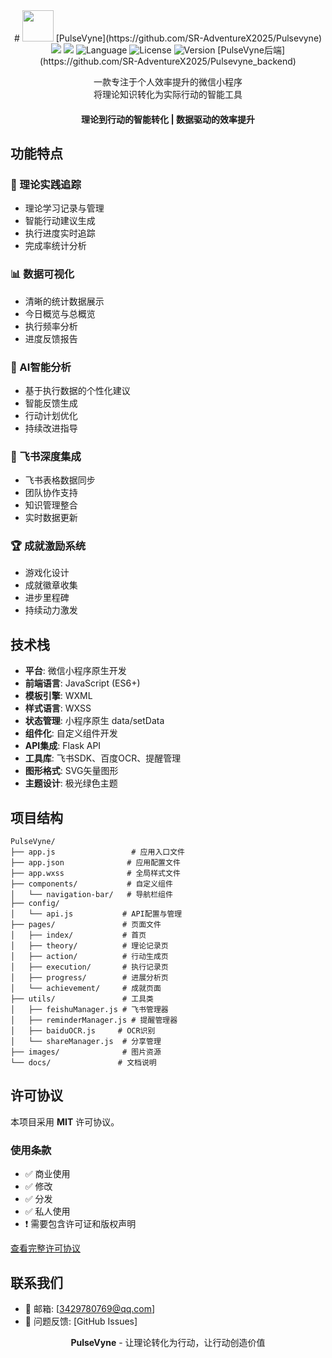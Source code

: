 <div align="center">
# <image src="https://free.picui.cn/free/2025/07/27/68850bd000d92.png" height="50"/> [PulseVyne](https://github.com/SR-AdventureX2025/Pulsevyne)
<a href="https://app.fossa.com/projects/git%2Bgithub.com%2FSR-AdventureX2025%2FPulsevyne_All?ref=badge_shield&issueType=license" alt="FOSSA Status"><img src="https://app.fossa.com/api/projects/git%2Bgithub.com%2FSR-AdventureX2025%2FPulsevyne_All.svg?type=shield&issueType=license"/></a>
<a href="https://app.fossa.com/projects/git%2Bgithub.com%2FSR-AdventureX2025%2FPulsevyne_All?ref=badge_shield&issueType=security" alt="FOSSA Status"><img src="https://app.fossa.com/api/projects/git%2Bgithub.com%2FSR-AdventureX2025%2FPulsevyne_All.svg?type=shield&issueType=security"/></a>
<img src="https://img.shields.io/badge/Language-JavaScript-F7DF1E" alt="Language">
<img src="https://img.shields.io/static/v1?label=LICENSE&message=MIT&color=blue" alt="License">
<img src="https://img.shields.io/badge/Version-3.1.4-brightgreen" alt="Version">
[PulseVyne后端](https://github.com/SR-AdventureX2025/Pulsevyne_backend)

一款专注于个人效率提升的微信小程序<br/>
将理论知识转化为实际行动的智能工具

#### 理论到行动的智能转化 | 数据驱动的效率提升

</div>

## 功能特点

### 🧠 理论实践追踪
- 理论学习记录与管理
- 智能行动建议生成
- 执行进度实时追踪
- 完成率统计分析

### 📊 数据可视化
- 清晰的统计数据展示
- 今日概览与总概览
- 执行频率分析
- 进度反馈报告

### 🤖 AI智能分析
- 基于执行数据的个性化建议
- 智能反馈生成
- 行动计划优化
- 持续改进指导

### 🔗 飞书深度集成
- 飞书表格数据同步
- 团队协作支持
- 知识管理整合
- 实时数据更新

### 🏆 成就激励系统
- 游戏化设计
- 成就徽章收集
- 进步里程碑
- 持续动力激发

## 技术栈

- **平台**: 微信小程序原生开发
- **前端语言**: JavaScript (ES6+)
- **模板引擎**: WXML
- **样式语言**: WXSS
- **状态管理**: 小程序原生 data/setData
- **组件化**: 自定义组件开发
- **API集成**: Flask API
- **工具库**: 飞书SDK、百度OCR、提醒管理
- **图形格式**: SVG矢量图形
- **主题设计**: 极光绿色主题

## 项目结构

```
PulseVyne/
├── app.js                 # 应用入口文件
├── app.json              # 应用配置文件
├── app.wxss              # 全局样式文件
├── components/           # 自定义组件
│   └── navigation-bar/   # 导航栏组件
├── config/
│   └── api.js           # API配置与管理
├── pages/               # 页面文件
│   ├── index/           # 首页
│   ├── theory/          # 理论记录页
│   ├── action/          # 行动生成页
│   ├── execution/       # 执行记录页
│   ├── progress/        # 进展分析页
│   └── achievement/     # 成就页面
├── utils/               # 工具类
│   ├── feishuManager.js # 飞书管理器
│   ├── reminderManager.js # 提醒管理器
│   ├── baiduOCR.js     # OCR识别
│   └── shareManager.js  # 分享管理
├── images/              # 图片资源
└── docs/               # 文档说明
```
## 许可协议

本项目采用 **MIT** 许可协议。

### 使用条款
- ✅ 商业使用
- ✅ 修改
- ✅ 分发
- ✅ 私人使用
- ❗ 需要包含许可证和版权声明

[查看完整许可协议](LICENSE)

## 联系我们

- 📧 邮箱: [3429780769@qq.com]
- 🐛 问题反馈: [GitHub Issues]


<div align="center">

**PulseVyne** - 让理论转化为行动，让行动创造价值

</div>

